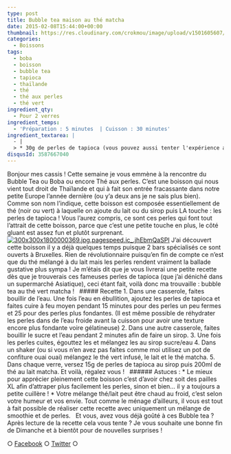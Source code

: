 ```yaml
---
type: post
title: Bubble tea maison au thé matcha
date: 2015-02-08T15:44:00+00:00
thumbnail: https://res.cloudinary.com/crokmou/image/upload/v1501605607/bubble-tea-the-matcha-recette-blog-culinaire-crokmou-160x107_wak7y9.jpg
categories: 
  - Boissons
tags: 
  - boba
  - boisson
  - bubble tea
  - tapioca
  - thaïlande
  - thé
  - thé aux perles
  - thé vert
ingredient_qty: 
  - Pour 2 verres
ingredient_temps: 
  - 'Préparation : 5 minutes  | Cuisson : 30 minutes'
ingredient_textarea: |
  - |
  > * 30g de perles de tapioca (vous pouvez aussi tenter l'expérience avec des perles du Japon)> * 200ml de thé vert infusé (soit 200ml d'eau avec 1càc de thé vert)> * 200ml de lait> * 1 càc de thé vert matcha> * 40g de sucre> * 30g d'eau
disqusId: 3587667040
---
```


Bonjour mes cassis ! Cette semaine je vous emmène à la rencontre du Bubble Tea ou Boba ou encore Thé aux perles. C’est une boisson qui nous vient tout droit de Thaïlande et qui à fait son entrée fracassante dans notre petite Europe l’année dernière (ou y’a deux ans je ne sais plus bien). Comme son nom l’indique, cette boisson est composée essentiellement de thé (noir ou vert) à laquelle on ajoute du lait ou du sirop puis LA touche : les perles de tapioca ! Vous l’aurez compris, ce sont ces perles qui font tout l’attrait de cette boisson, parce que c’est une petite touche en plus, le côté gluant est assez fun et plutôt surprenant.[![300x300x1800000369.jpg.pagespeed.ic_.jhEbmQaSPI](http://gbre.cepegra-labs.be/crokmou/wp-content/uploads/2015/02/300x300x1800000369.jpg.pagespeed.ic_.jhEbmQaSPI-150x150.jpg)](http://gbre.cepegra-labs.be/crokmou/wp-content/uploads/2015/02/300x300x1800000369.jpg.pagespeed.ic_.jhEbmQaSPI.jpg) J’ai découvert cette boisson il y a déjà quelques temps puisque 2 bars spécialisés ce sont ouverts à Bruxelles. Rien de révolutionnaire puisqu’en fin de compte ce n’est que du thé mélangé à du lait mais les perles rendent vraiment la ballade gustative plus sympa ! Je m’étais dit que je vous livrerai une petite recette dès que je trouverais ces fameuses perles de tapioca (que j’ai déniché dans un supermarché Asiatique), ceci étant fait, voilà donc ma trouvaille : bubble tea au thé vert matcha !   ##### Recette 1\. Dans une casserole, faites bouillir de l’eau. Une fois l’eau en ébullition, ajoutez les perles de tapioca et faites cuire à feu moyen pendant 15 minutes pour des perles un peu fermes et 25 pour des perles plus fondantes. (Il est même possible de réhydrater les perles dans de l’eau froide avant la cuisson pour avoir une texture encore plus fondante voire gélatineuse) 2\. Dans une autre casserole, faites bouillir le sucre et l’eau pendant 2 minutes afin de faire un sirop. 3\. Une fois les perles cuites, égouttez les et mélangez les au sirop sucre/eau 4\. Dans un shaker (ou si vous n’en avez pas faites comme moi utilisez un pot de confiture ouai ouai) mélangez le thé vert infusé, le lait et le thé matcha. 5\. Dans chaque verre, versez 15g de perles de tapioca au sirop puis 200ml de thé au lait matcha. Et voilà, régalez vous !   ###### Astuces : * Le mieux pour apprécier pleinement cette boisson c’est d’avoir chez soit des pailles XL afin d’attraper plus facilement les perles, sinon et bien… il y a toujours a petite cuillère ! * Votre mélange thé/lait peut être chaud au froid, c’est selon votre humeur et vos envie. Tout comme le ménage d’ailleurs, il vous est tout à fait possible de réaliser cette recette avec uniquement un mélange de smoothie et de perles.   Et vous, avez vous déjà goûté à ces Bubble tea ? Après lecture de la recette cela vous tente ? Je vous souhaite une bonne fin de Dimanche et à bientôt pour de nouvelles surprises !  

○ [Facebook](https://www.facebook.com/crokmou.blog) ○ [Twitter](https://twitter.com/Crokmou) ○